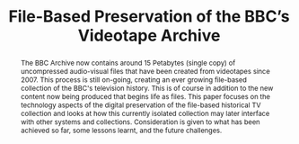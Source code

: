 ---
abstract: The BBC Archive now contains around 15 Petabytes (single copy) of uncompressed
  audio-visual files that have been created from videotapes since 2007. This process
  is still on-going, creating an ever growing file-based collection of the BBC's television
  history. This is of course in addition to the new content now being produced that
  begins life as files. This paper focuses on the technology aspects of the digital
  preservation of the file-based historical TV collection and looks at how this currently
  isolated collection may later interface with other systems and collections. Consideration
  is given to what has been achieved so far, some lessons learnt, and the future challenges.
creators:
- Heritage, Thomas
date: null
document_url: https://services.phaidra.univie.ac.at/api/object/o:378038/download
grand_parent: iPRES
institutions: []
keywords:
- television
- digitisation
- preservation
- migration
- archive
- library
- mxf
- oais
- lto
- lisbon
landing_page_url: https://phaidra.univie.ac.at/o:378038
language: eng
layout: publication
license: CC BY-SA 2.0 AT
notes_url: null
parent: iPRES 2013
presentation_url: null
publication_type: paper
size: 529078
source_name: iPRES
title: File-Based Preservation of the BBC’s Videotape Archive
year: 2013
---